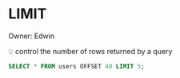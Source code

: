 # LIMIT

Owner: Edwin

<aside>
💡 control the number of rows returned by a query

</aside>

```sql
SELECT * FROM users OFFSET 40 LIMIT 5;
```